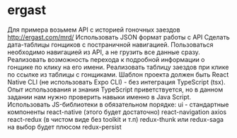 # ergast

Для примера возьмем API с историей гоночных заездов http://ergast.com/mrd/
Использовать JSON формат работы с API
Сделать дата-таблицы гонщиков с постраничной навигацией. Пользоваться необходимо навигацией из API, а не грузить все данные сразу.
Реализовать возможность перехода к подробной информации о гонщике по клику на его имени.
Реализовать таблицу заездов при клике по ссылке из таблицы с гонщиками.
Шаблон проекта должен быть React Native CLI (не использовать Expo CLI) - без интеграция TypeScript (tsx). Опыт использования и знания TypeScript приветствуется, но в данном задании нам нужно проверить навыки именно  в Java Script.
Использовать JS-библиотеки в обязательном порядке:
ui - стандартные компоненты react-native (этого будет достаточно)
react-navigation
axios
react-redux (в чистом виде без toolkit и т.п)
redux-thunk или redux-saga на выбор
будет плюсом redux-persist
